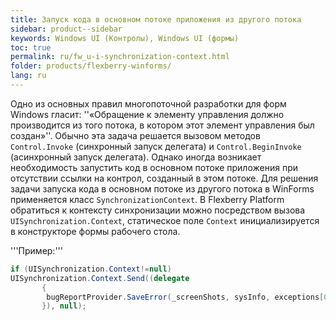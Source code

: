```yaml
---
title: Запуск кода в основном потоке приложения из другого потока
sidebar: product--sidebar
keywords: Windows UI (Контролы), Windows UI (формы)
toc: true
permalink: ru/fw_u-i-synchronization-context.html
folder: products/flexberry-winforms/
lang: ru
---
```


Одно из основных правил многопоточной разработки для форм Windows гласит: ''«Обращение к элементу управления должно производится из того потока, в котором этот элемент управления был создан»''. Обычно эта задача решается вызовом методов `Control.Invoke` (синхронный запуск делегата) и `Control.BeginInvoke` (асинхронный запуск делегата).
Однако иногда возникает необходимость запустить код в основном потоке приложения при отсутствии ссылки на контрол, созданный в этом потоке. Для решения задачи запуска кода в основном потоке из другого потока в WinForms применяется класс `SynchronizationContext`. В Flexberry Platform обратиться к контексту синхронизации можно посредством вызова `UISynchronization.Context`, статическое поле `Context` инициализируется в конструкторе формы рабочего стола.

'''Пример:'''

```cs
if (UISynchronization.Context!=null)
UISynchronization.Context.Send((delegate
       {
       	bugReportProvider.SaveError(_screenShots, sysInfo, exceptions[0] as Exception);
       }), null);
```


